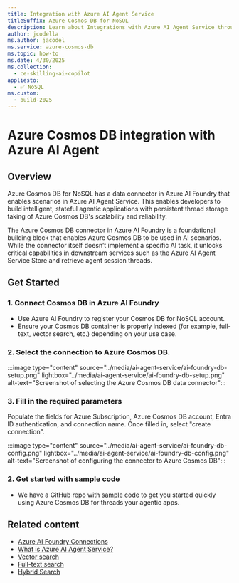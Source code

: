 ```yaml
---
title: Integration with Azure AI Agent Service
titleSuffix: Azure Cosmos DB for NoSQL
description: Learn about Integrations with Azure AI Agent Service through Azure AI Foundry connection
author: jcodella
ms.author: jacodel
ms.service: azure-cosmos-db
ms.topic: how-to
ms.date: 4/30/2025
ms.collection:
  - ce-skilling-ai-copilot
appliesto:
  - ✅ NoSQL
ms.custom:
  - build-2025
---
```


# Azure Cosmos DB integration with Azure AI Agent

## Overview

Azure Cosmos DB for NoSQL has a data connector in Azure AI Foundry that enables scenarios in Azure AI Agent Service. This enables developers to build intelligent, stateful agentic applications with persistent thread storage taking of Azure Cosmos DB's scalability and reliability.

The Azure Cosmos DB connector in Azure AI Foundry is a foundational building block that enables Azure Cosmos DB to be used in AI scenarios. While the connector itself doesn’t implement a specific AI task, it unlocks critical capabilities in downstream services such as the Azure AI Agent Service  Store and retrieve agent session threads.


## Get Started

### 1. **Connect Cosmos DB in Azure AI Foundry**
- Use Azure AI Foundry to register your Cosmos DB for NoSQL account.
- Ensure your Cosmos DB container is properly indexed (for example, full-text, vector search, etc.) depending on your use case.

### 2. Select the connection to Azure Cosmos DB. 

:::image type="content" source="../media/ai-agent-service/ai-foundry-db-setup.png" lightbox="../media/ai-agent-service/ai-foundry-db-setup.png" alt-text="Screenshot of selecting the Azure Cosmos DB data connector":::

### 3. Fill in the required parameters

Populate the fields for Azure Subscription, Azure Cosmos DB account, Entra ID authentication, and connection name. Once filled in, select "create connection".

:::image type="content" source="../media/ai-agent-service/ai-foundry-db-config.png" lightbox="../media/ai-agent-service/ai-foundry-db-config.png" alt-text="Screenshot of configuring the connector to Azure Cosmos DB":::

  
### 2. **Get started with sample code**
- We have a GitHub repo with [sample code](https://aka.ms/CosmosDB/AIAgentSamples) to get you started quickly using Azure Cosmos DB for threads your agentic apps.
  
## Related content

- [Azure AI Foundry Connections](/azure/ai-foundry/concepts/connections)
- [What is Azure AI Agent Service?](/azure/ai-services/agents/overview)
- [Vector search](../nosql/vector-search.md)
- [Full-text search](full-text-search.md)
- [Hybrid Search](hybrid-search.md)
